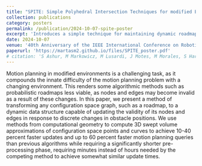 ```yaml
---
title: "SPITE: Simple Polyhedral Intersection Techniques for modified Environments"
collection: publications
category: posters
permalink: /publication/2024-10-07-spite-poster
excerpt: 'Introduces a simple technique for maintaining dynamic roadmaps in changing environments to significantly reduce planning time.'
date: 2024-10-07
venue: '40th Anniversary of the IEEE International Conference on Robotics and Automation'
paperurl: 'https://martasm2.github.io/files/SPITE_poster.pdf'
# citation: 'S Ashur, M Markowicz, M Lusardi, J Motes, M Morales, S Har-Peled, NM Amato, “SPITE: Simple Polyhedral Intersection Techniques for modified Environments,” <i>16th International Workshop on the Algorithmic Foundations of Robotics</i> , Chicago, IL, USA, October 2024.'
---
```


Motion planning in modified environments is a challenging task, as it compounds the innate difficulty of the motion planning problem with a changing environment. This renders some algorithmic methods such as probabilistic roadmaps less viable, as nodes and edges may become invalid as a result of these changes. In this paper, we present a method of transforming any configuration space graph, such as a roadmap, to a dynamic data structure capable of updating the validity of its nodes and edges in response to discrete changes in obstacle positions. We use methods from computational geometry to compute 3D swept volume approximations of configuration space points and curves to achieve 10-40 percent faster updates and up to 60 percent faster motion planning queries than previous algorithms while requiring a significantly shorter pre-processing phase, requiring minutes instead of hours needed by the competing method to achieve somewhat similar update times.
